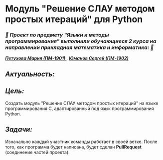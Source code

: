 # Модуль "Решение СЛАУ методом простых итераций" для Python
<h3> <i> 🐍 Проект по предмету "Языки и методы программирования" выполнили обучающиеся 2 курса на направлении прикладная математика и информатика: 🐍 </i> </h3>

<a href='https://github.com/Mahapeth'> <b> <i> Петухова Мария (ПМ-1901) </i> </b> </a>, <a href='https://github.com/YumanovS'> <b> <i> Юманов Сергей (ПМ-1902) </i> </b> </a>
<h2> <i> Актуальность: </i> </h2>

<h2> <i> Цель: </i> </h2>
Создать модуль "Решение СЛАУ методом простых итераций" на языке программирования С, адаптированный под язык программирования Python.
<h2> <i> Задачи: </i> </h2>

Изначально каждый участник команды работает в своей ветке. После того, как программа будет написана, будет сделан **PullRequest** (соединение частей проекта).
